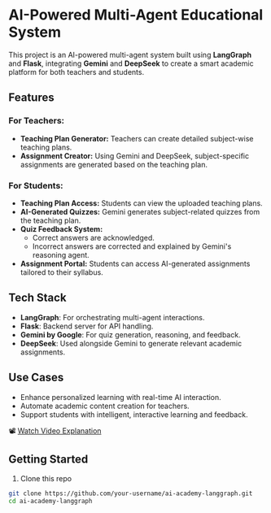 # AI-Powered Multi-Agent Educational System

This project is an AI-powered multi-agent system built using **LangGraph** and **Flask**, integrating **Gemini** and **DeepSeek** to create a smart academic platform for both teachers and students.

## Features

### For Teachers:
- **Teaching Plan Generator:** Teachers can create detailed subject-wise teaching plans.
- **Assignment Creator:** Using Gemini and DeepSeek, subject-specific assignments are generated based on the teaching plan.

### For Students:
- **Teaching Plan Access:** Students can view the uploaded teaching plans.
- **AI-Generated Quizzes:** Gemini generates subject-related quizzes from the teaching plan.
- **Quiz Feedback System:**
  - Correct answers are acknowledged.
  - Incorrect answers are corrected and explained by Gemini's reasoning agent.
- **Assignment Portal:** Students can access AI-generated assignments tailored to their syllabus.

## Tech Stack

- **LangGraph**: For orchestrating multi-agent interactions.
- **Flask**: Backend server for API handling.
- **Gemini by Google**: For quiz generation, reasoning, and feedback.
- **DeepSeek**: Used alongside Gemini to generate relevant academic assignments.

## Use Cases

- Enhance personalized learning with real-time AI interaction.
- Automate academic content creation for teachers.
- Support students with intelligent, interactive learning and feedback.

📽️ [Watch Video Explanation](https://drive.google.com/file/d/1MflA9tPPJ8R9mKAHBXKSp5kUcFRnyK8U/view?usp=sharing)


## Getting Started

1. Clone this repo
```bash
git clone https://github.com/your-username/ai-academy-langgraph.git
cd ai-academy-langgraph
